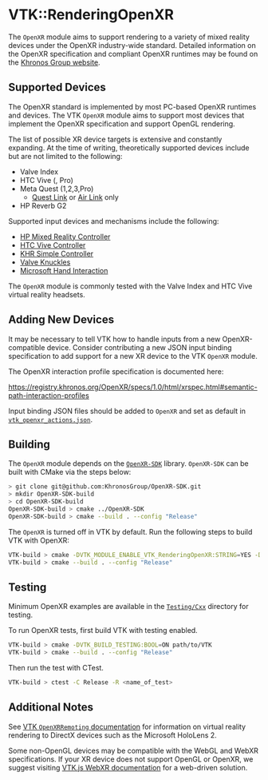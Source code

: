 # VTK::RenderingOpenXR

The `OpenXR` module aims to support rendering to a variety of mixed reality
devices under the OpenXR industry-wide standard. Detailed information
on the OpenXR specification and compliant OpenXR runtimes may be found
on the [Khronos Group website](https://www.khronos.org/openxr/).

## Supported Devices

The OpenXR standard is implemented by most PC-based OpenXR runtimes and
devices. The VTK `OpenXR` module aims to support most devices that implement
the OpenXR specification and support OpenGL rendering.

The list of possible XR device targets is extensive and constantly expanding.
At the time of writing, theoretically supported devices include but are not
limited to the following:
- Valve Index
- HTC Vive (, Pro)
- Meta Quest (1,2,3,Pro)
  - [Quest Link](https://www.meta.com/help/quest/articles/headsets-and-accessories/oculus-link/connect-link-with-quest-2/) or [Air Link](https://www.meta.com/help/quest/articles/headsets-and-accessories/oculus-link/connect-with-air-link/) only
- HP Reverb G2

Supported input devices and mechanisms include the following:
- [HP Mixed Reality Controller](vtk_openxr_binding_hp_mixed_reality.json)
- [HTC Vive Controller](vtk_openxr_binding_htc_vive_controller.json)
- [KHR Simple Controller](vtk_openxr_binding_khr_simple_controller.json)
- [Valve Knuckles](vtk_openxr_binding_knuckles.json)
- [Microsoft Hand Interaction](vtk_openxr_binding_microsoft_hand_interaction.json)

The `OpenXR` module is commonly tested with the Valve Index and HTC Vive
virtual reality headsets.

## Adding New Devices

It may be necessary to tell VTK how to handle inputs from a new OpenXR-compatible device.
Consider contributing a new JSON input binding specification to add support for a new
XR device to the VTK `OpenXR` module.

The OpenXR interaction profile specification is documented here:

https://registry.khronos.org/OpenXR/specs/1.0/html/xrspec.html#semantic-path-interaction-profiles

Input binding JSON files should be added to `OpenXR` and set as default in
[`vtk_openxr_actions.json`](vtk_openxr_actions.json).

## Building

The `OpenXR` module depends on the [`OpenXR-SDK`](https://github.com/KhronosGroup/OpenXR-SDK) library.
`OpenXR-SDK` can be built with CMake via the steps below:

```sh
> git clone git@github.com:KhronosGroup/OpenXR-SDK.git
> mkdir OpenXR-SDK-build
> cd OpenXR-SDK-build
OpenXR-SDK-build > cmake ../OpenXR-SDK
OpenXR-SDK-build > cmake --build . --config "Release"
```

The `OpenXR` is turned off in VTK by default. Run the following steps to build VTK with OpenXR:

```sh
VTK-build > cmake -DVTK_MODULE_ENABLE_VTK_RenderingOpenXR:STRING=YES -DOpenXR_INCLUDE_DIR:PATH="path/to/OpenXR-SDK/include/openxr" -DOpenXR_LIBRARY:FILEPATH="path/to/OpenXR-SDK-build/src/loader/Release/openxr_loader.lib" path/to/VTK
VTK-build > cmake --build . --config "Release"
```

## Testing

Minimum OpenXR examples are available in the [`Testing/Cxx`](./Testing/Cxx) directory for testing.

To run OpenXR tests, first build VTK with testing enabled.

```sh
VTK-build > cmake -DVTK_BUILD_TESTING:BOOL=ON path/to/VTK
VTK-build > cmake --build . --config "Release"
```

Then run the test with CTest.

```sh
VTK-build > ctest -C Release -R <name_of_test>
```

## Additional Notes

See [VTK `OpenXRRemoting` documentation](../OpenXRRemoting/README.md) for information on virtual reality
rendering to DirectX devices such as the Microsoft HoloLens 2.

Some non-OpenGL devices may be compatible with the WebGL and WebXR specifications.
If your XR device does not support OpenGL or OpenXR, we suggest visiting
[VTK.js WebXR documentation](https://kitware.github.io/vtk-js/docs/develop_webxr.html)
for a web-driven solution.
